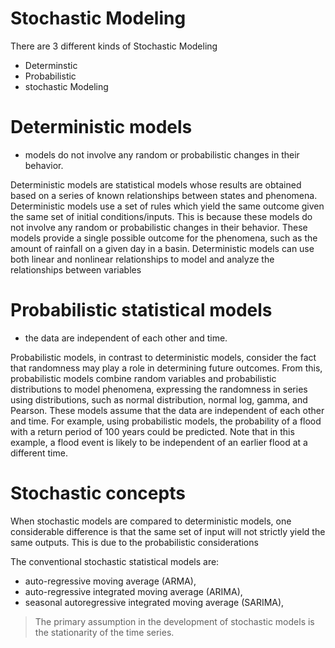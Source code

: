 # Stochastic Modeling

There are 3 different kinds of Stochastic Modeling

* Determinstic 
* Probabilistic
* stochastic Modeling
 
# Deterministic models

* models do not involve any random or probabilistic changes in their behavior.

Deterministic models are statistical models whose results are obtained based on a series of known relationships between states and
phenomena. Deterministic models use a set of rules which yield
the same outcome given the same set of initial conditions/inputs. This is because these
models do not involve any random or probabilistic changes in their behavior.
These models provide a single possible outcome for the phenomena, such as the amount of
rainfall on a given day in a basin. Deterministic models can use both linear and nonlinear
relationships to model and analyze the relationships between variables

# Probabilistic statistical models

* the data are independent of each other and time.

Probabilistic models, in contrast to deterministic models, consider the fact that randomness may play a role in determining future outcomes. From this, probabilistic
models combine random variables and probabilistic distributions to model phenomena,
expressing the randomness in series using distributions, such as normal distribution,
normal log, gamma, and Pearson. These models assume that the data are independent
of each other and time. For example, using probabilistic models, the probability of a
flood with a return period of 100 years could be predicted. Note that in this example, a
flood event is likely to be independent of an earlier flood at a different time.

# Stochastic concepts 

When stochastic models are compared to deterministic models, one considerable difference is that the same set of input will not strictly yield the same outputs. This is
due to the probabilistic considerations

The conventional stochastic statistical models are: 

* auto-regressive moving average (ARMA), 
* auto-regressive integrated moving average (ARIMA), 
* seasonal autoregressive integrated moving average (SARIMA),

>  The primary assumption in the development of stochastic models is the stationarity of the time series.
